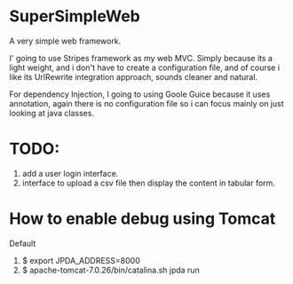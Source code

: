 SuperSimpleWeb
==============

A very simple web framework.

I' going to use  Stripes framework as my web MVC. Simply because its a light weight, 
and i don't have to create a configuration file, and of course i like its UrlRewrite integration approach, 
sounds cleaner and natural.

For dependency Injection, I going to using Goole Guice because it uses annotation, again there is no
configuration file so i can focus mainly on just looking at java classes.

TODO:
====
1. add a user login interface.
2. interface to upload a csv file then display the content in tabular form.

How to enable debug using Tomcat
================================
Default 
1. $ export JPDA_ADDRESS=8000
2. $ apache-tomcat-7.0.26/bin/catalina.sh jpda run
